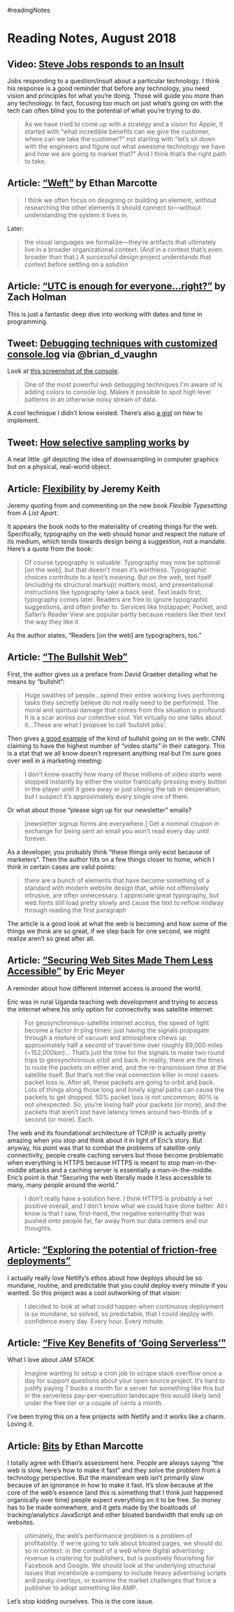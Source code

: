 #readingNotes

# Reading Notes, August 2018

## Video: [Steve Jobs responds to an Insult](https://www.youtube.com/watch?v=FF-tKLISfPE)

Jobs responding to a question/insult about a particular technology. I think his response is a good reminder that before any technology, you need vision and principles for what you’re doing. Those will guide you more than any technology. In fact, focusing too much on just what’s going on with the tech can often blind you to the potential of what you’re trying to do.

> As we have tried to come up with a strategy and a vision for Apple, it started with “what incredible benefits can we give the customer, where can we take the customer?” not starting with “let’s sit down with the engineers and figure out what awesome technology we have and how we are going to market that?” And I think that’s the right path to take.

## Article: [“Weft”](https://ethanmarcotte.com/wrote/weft/) by Ethan Marcotte

> I think we often focus on designing or building an element, without researching the other elements it should connect to—without understanding the system it lives in.

Later:

> the visual languages we formalize—they’re artifacts that ultimately live in a broader organizational context. (And in a context that’s even broader than that.) A successful design project understands that context before settling on a solution

## Article: [“UTC is enough for everyone...right?”](https://zachholman.com/talk/utc-is-enough-for-everyone-right) by Zach Holman

This is just a fantastic deep dive into working with dates and time in programming.

## Tweet: [Debugging techniques with customized console.log](https://twitter.com/brian_d_vaughn/status/1025045172818563072) via @brian_d_vaughn

Look at [this screenshot of the console](https://pbs.twimg.com/media/DjnGCcjVsAEk4R9?format=jpg&name=medium).

> One of the most powerful web debugging techniques I'm aware of is adding colors to console.log. Makes it possible to spot high level patterns in an otherwise noisy stream of data.

A cool technique I didn’t know existed. There’s also [a gist](https://gist.github.com/bvaughn/810d50d6ade25b784728873daabb905e) on how to implement.

## Tweet: [How selective sampling works](https://twitter.com/CarlForrest/status/1026331321281470465) by 

A neat little .gif depicting the idea of downsampling in computer graphics but on a physical, real-world object.

## Article: [Flexibility](https://adactio.com/journal/14250) by Jeremy Keith

Jeremy quoting from and commenting on the new book *Flexible Typesetting* from *A List Apart*. 

It appears the book nods to the materiality of creating things for the web. Specifically, typography on the web should honor and respect the nature of its medium, which tends towards design being a suggestion, not a mandate. Here’s a quote from the book:

> Of course typography is valuable. Typography may now be optional [on the web], but that doesn’t mean it’s worthless. Typographic choices contribute to a text’s meaning. But on the web, text itself (including its structural markup) matters most, and presentational instructions like typography take a back seat. Text loads first; typography comes later. Readers are free to ignore typographic suggestions, and often prefer to. Services like Instapaper, Pocket, and Safari’s Reader View are popular partly because readers like their text the way they like it

As the author states, “Readers [on the web] are typographers, too.”

## Article: [“The Bullshit Web”](https://pxlnv.com/blog/bullshit-web/)

First, the author gives us a preface from David Graeber detailing what he means by “bullshit”:

> Huge swathes of people...spend their entire working lives performing tasks they secretly believe do not really need to be performed. The moral and spiritual damage that comes from this situation is profound. It is a scar across our collective soul. Yet virtually no one talks about it...These are what I propose to call ‘bullshit jobs’.

Then gives [a good example](https://twitter.com/perlberg/status/1019968000458481664) of the kind of bullshit going on in the web: CNN claiming to have the highest number of “video starts” in their category. This is a stat that we all know doesn’t represent anything real but I’m sure goes over well in a marketing meeting:

> I don’t know exactly how many of those millions of video starts were stopped instantly by either the visitor frantically pressing every button in the player until it goes away or just closing the tab in desperation, but I suspect it’s approximately every single one of them.

Or what about those “please sign up for our newsletter” emails?

> [newsletter signup forms are everywhere.] Get a nominal coupon in exchange for being sent an email you won’t read every day until forever.

As a developer, you probably think “these things only exist because of marketers”. Then the author hits on a few things closer to home, which I think in certain cases are valid points:

> there are a bunch of elements that have become something of a standard with modern website design that, while not offensively intrusive, are often unnecessary. I appreciate great typography, but web fonts still load pretty slowly and cause the text to reflow midway through reading the first paragraph

The article is a good look at what the web is becoming and how some of the things we think are so great, if we step back for one second, we might realize aren’t so great after all.


## Article: [“Securing Web Sites Made Them Less Accessible”](https://meyerweb.com/eric/thoughts/2018/08/07/securing-sites-made-them-less-accessible/) by Eric Meyer

A reminder about how different internet access is around the world.

Eric was in rural Uganda teaching web development and trying to access the internet where his only option for connectivity was satellite internet:

> For geosynchronous-satellite internet access, the speed of light become a factor in ping times: just having the signals propagate through a mixture of vacuum and atmosphere chews up approximately half a second of travel time over roughly 89,000 miles (~152,000km)...
> That’s just the time for the signals to make two round trips to geosynchronous orbit and back. In reality, there are the times to route the packets on either end, and the re-transmission time at the satellite itself.
> But that’s not the real connection killer in most cases: packet loss is. After all, these packets are going to orbit and back. Lots of things along those long and lonely signal paths can cause the packets to get dropped. 50% packet loss is not uncommon; 80% is not unexpected.
> So, you’re losing half your packets (or more), and the packets that aren’t lost have latency times around two-thirds of a second (or more). Each.

The web and its foundational architecture of TCP/IP is actually pretty amazing when you stop and think about it in light of Eric’s story. But anyway, his point was that to combat the problems of satellite-only connectivity, people create caching servers but those become problematic when everything is HTTPS because HTTPS is meant to stop man-in-the-middle attacks and a caching server is essentially a man-in-the-middle. Eric’s point is that “Securing the web literally made it less accessible to many, many people around the world.” 

> I don’t really have a solution here. I think HTTPS is probably a net positive overall, and I don’t know what we could have done better. All I know is that I saw, first-hand, the negative externality that was pushed onto people far, far away from our data centers and our thoughts.

## Article: [“Exploring the potential of friction-free deployments”](https://www.netlify.com/blog/2018/08/02/exploring-the-potential-of-friction-free-deployments/)

I actually really love Netlify’s ethos about how deploys should be so mundane, routine, and predictable that you could deploy every minute if you wanted. So this project was a cool outworking of that vision:

> I decided to look at what could happen when continuous deployment is so mundane, so solved, so predictable, that I could deploy with confidence every day. Every hour. Every minute.

## Article: [“Five Key Benefits of ‘Going Serverless’”](https://www.netlify.com/blog/2018/08/06/five-key-benefits-of-going-serverless/)

What I love about JAM STACK

> Imagine wanting to setup a cron job to scrape stack overflow once a day for support questions about your open source project. It’s hard to justify paying 7 bucks a month for a server for something like this but in the serverless pay-per-execution landscape this would likely land under the free tier or a couple of cents a month.

I’ve been trying this on a few projects with Netlify and it works like a charm. Loving it.

## Article: [Bits](https://ethanmarcotte.com/wrote/bits/) by Ethan Marcotte

I totally agree with Ethan’s assessment here. People are always saying “the web is slow, here’s how to make it fast” and they solve the problem from a technology perspective. But the mainstream web isn’t primarily slow because of an ignorance in how to make it fast. It’s slow because at the core of the web’s essence (and this is something that I think just happened organically over time) people expect everything on it to be free. So money has to be made somewhere, and it gets made by the boatloads of tracking/analytics JavaScript and other bloated bandwidth that ends up on websites.

> ultimately, the web’s performance problem is a problem of profitability. If we’re going to talk about bloated pages, we should do so in context: in the context of a web where digital advertising revenue is cratering for publishers, but is positively flourishing for Facebook and Google. We should look at the underlying structural issues that incentivize a company to include heavy advertising scripts and pesky overlays, or examine the market challenges that force a publisher to adopt something like AMP.

Let’s stop kidding ourselves. This is the core issue. 

